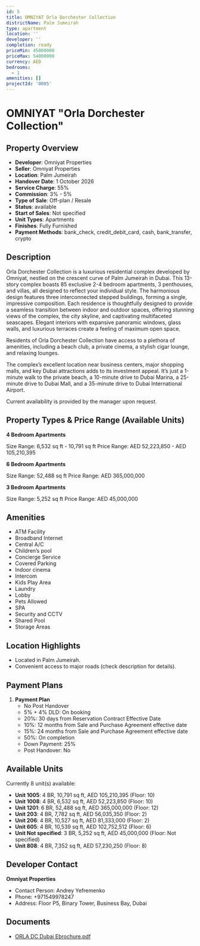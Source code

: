```yaml
---
id: 5
title: OMNIYAT Orla Dorchester Collection
districtName: Palm Jumeirah
type: apartment
location: ''
developer: ''
completion: ready
priceMin: 45000000
priceMax: 54000000
currency: AED
bedrooms:
  - 1
amenities: []
projectId: '0005'
---
```


# OMNIYAT "Orla Dorchester Collection"

## Property Overview
- **Developer**: Omniyat Properties
- **Seller**: Omniyat Properties
- **Location**: Palm Jumeirah
- **Handover Date**: 1 October 2026
- **Service Charge**: 55%
- **Commission**: 3% - 5%
- **Type of Sale**: Off-plan / Resale
- **Status**: available
- **Start of Sales**: Not specified
- **Unit Types**: Apartments
- **Finishes**: Fully Furnished
- **Payment Methods**: bank_check, credit_debit_card, cash, bank_transfer, crypto

## Description
Orla Dorchester Collection is a luxurious residential complex developed by Omniyat, nestled on the crescent curve of Palm Jumeirah in Dubai. This 13-story complex boasts 85 exclusive 2-4 bedroom apartments, 3 penthouses, and villas, all designed to reflect your individual style. The harmonious design features three interconnected stepped buildings, forming a single, impressive composition. Each residence is thoughtfully designed to provide a seamless transition between indoor and outdoor spaces, offering stunning views of the complex, the city skyline, and captivating multifaceted seascapes. Elegant interiors with expansive panoramic windows, glass walls, and luxurious terraces create a feeling of maximum open space.

Residents of Orla Dorchester Collection have access to a plethora of amenities, including a beach club, a private cinema, a stylish cigar lounge, and relaxing lounges. 

The complex’s excellent location near business centers, major shopping malls, and key Dubai attractions adds to its investment appeal. It’s just a 1-minute walk to the private beach, a 10-minute drive to Dubai Marina, a 25-minute drive to Dubai Mall, and a 35-minute drive to Dubai International Airport.

Current availability is provided by the manager upon request.

## Property Types & Price Range (Available Units)
**4 Bedroom Apartments**

Size Range: 6,532 sq ft - 10,791 sq ft
Price Range: AED 52,223,850 - AED 105,210,395

**6 Bedroom Apartments**

Size Range: 52,488 sq ft
Price Range: AED 365,000,000

**3 Bedroom Apartments**

Size Range: 5,252 sq ft
Price Range: AED 45,000,000

## Amenities
- ATM Facility
- Broadband Internet
- Central A/C
- Children’s pool
- Concierge Service
- Covered Parking
- Indoor cinema
- Intercom
- Kids Play Area
- Laundry
- Lobby
- Pets Allowed
- SPA
- Security and CCTV
- Shared Pool
- Storage Areas

## Location Highlights
- Located in Palm Jumeirah.
- Convenient access to major roads (check description for details).

## Payment Plans
1. **Payment Plan**
   - No Post Handover
   - 5% + 4% DLD: On booking
   - 20%: 30 days from Reservation Contract Effective Date
   - 10%: 12 months from Sale and Purchase Agreement effective date
   - 15%: 24 months from Sale and Purchase Agreement effective date
   - 50%: On completion
   - Down Payment: 25%
   - Post Handover: No

## Available Units
Currently 8 unit(s) available:
- **Unit 1005**: 4 BR, 10,791 sq ft, AED 105,210,395 (Floor: 10)
- **Unit 1008**: 4 BR, 6,532 sq ft, AED 52,223,850 (Floor: 10)
- **Unit 1201**: 6 BR, 52,488 sq ft, AED 365,000,000 (Floor: 12)
- **Unit 203**: 4 BR, 7,782 sq ft, AED 56,035,350 (Floor: 2)
- **Unit 206**: 4 BR, 10,527 sq ft, AED 81,333,000 (Floor: 2)
- **Unit 605**: 4 BR, 10,539 sq ft, AED 102,752,512 (Floor: 6)
- **Unit Not specified**: 3 BR, 5,252 sq ft, AED 45,000,000 (Floor: Not specified)
- **Unit 808**: 4 BR, 7,352 sq ft, AED 57,230,250 (Floor: 8)

## Developer Contact
**Omniyat Properties**
- Contact Person: Andrey Yefremenko
- Phone: +971549978247
- Address: Floor P5, Binary Tower, Business Bay, Dubai

## Documents
- [ORLA DC Dubai Ebrochure.pdf](https://cdn.geniemap.net/2023/06/22/18dsdZbxtE5WA69LMis6hD8r1N4y4EdXbfCJ8xF4.pdf)

